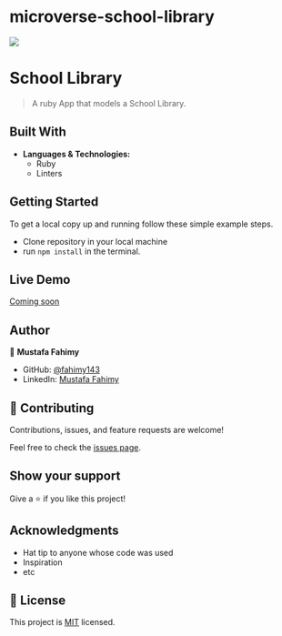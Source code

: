 # microverse-school-library
![](https://img.shields.io/badge/Microverse-blueviolet)

# School Library

> A ruby App that models a School Library.

## Built With

- **Languages & Technologies:**
  - Ruby 
  - Linters

## Getting Started

To get a local copy up and running follow these simple example steps.

- Clone repository in your local machine 
- run `npm install` in the terminal.

## Live Demo

[Coming soon]()

## Author

👤 **Mustafa Fahimy**

- GitHub: [@fahimy143](https://github.com/fahimy143)
- LinkedIn: [Mustafa Fahimy](https://www.linkedin.com/in/mustafa-fahimy-307566236/)

## 🤝 Contributing

Contributions, issues, and feature requests are welcome!

Feel free to check the [issues page](../../issues/).

## Show your support

Give a ⭐️ if you like this project!

## Acknowledgments

- Hat tip to anyone whose code was used
- Inspiration
- etc

## 📝 License

This project is [MIT](./MIT.md) licensed.